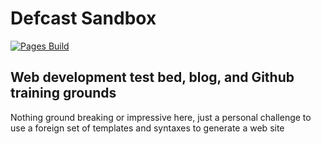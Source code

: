 # Defcast Sandbox

[![Pages Build](https://img.shields.io/badge/sandbox-active-brightgreen.svg)][defcast-git]

[defcast-git]: https://defcast.github.io

## Web development test bed, blog, and Github training grounds

Nothing ground breaking or impressive here, just a personal challenge to use a foreign set of templates and syntaxes to generate a web site

